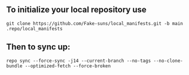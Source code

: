 To initialize your local repository use
---------------------------------------

    git clone https://github.com/Fake-suns/local_manifests.git -b main .repo/local_manifests
    

Then to sync up:
----------------

    repo sync --force-sync -j14 --current-branch --no-tags --no-clone-bundle --optimized-fetch --force-broken
